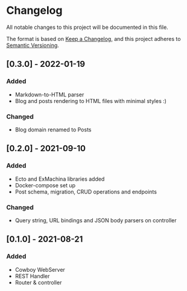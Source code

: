 # Changelog
All notable changes to this project will be documented in this file.

The format is based on [Keep a Changelog](https://keepachangelog.com/en/1.0.0/),
and this project adheres to [Semantic Versioning](https://semver.org/spec/v2.0.0.html).

## [0.3.0] - 2022-01-19

### Added

- Markdown-to-HTML parser
- Blog and posts rendering to HTML files with minimal styles :)

### Changed

- Blog domain renamed to Posts

## [0.2.0] - 2021-09-10

### Added

- Ecto and ExMachina libraries added
- Docker-compose set up
- Post schema, migration, CRUD operations and endpoints

### Changed

- Query string, URL bindings and JSON body parsers on controller

## [0.1.0] - 2021-08-21

### Added

- Cowboy WebServer
- REST Handler
- Router & controller